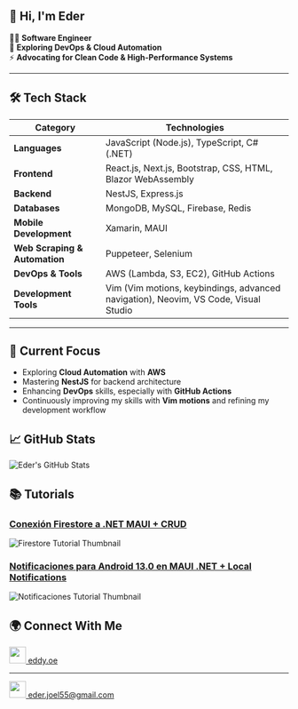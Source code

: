 ## 👋 Hi, I'm Eder  

👨‍💻 **Software Engineer**  
🚀 **Exploring DevOps & Cloud Automation**  
⚡ **Advocating for Clean Code & High-Performance Systems**  

---

## 🛠️ Tech Stack

| **Category**            | **Technologies**                                                                 |
|-------------------------|----------------------------------------------------------------------------------|
| **Languages**           | JavaScript (Node.js), TypeScript, C# (.NET)                                     |
| **Frontend**            | React.js, Next.js, Bootstrap, CSS, HTML, Blazor WebAssembly                     |
| **Backend**             | NestJS, Express.js                                                              |
| **Databases**           | MongoDB, MySQL, Firebase, Redis                                                 |
| **Mobile Development**  | Xamarin, MAUI                                                                   |
| **Web Scraping & Automation** | Puppeteer, Selenium                                                         |
| **DevOps & Tools**      | AWS (Lambda, S3, EC2), GitHub Actions                                           |
| **Development Tools**   | Vim (Vim motions, keybindings, advanced navigation), Neovim, VS Code, Visual Studio |

---

## 🚀 Current Focus  
- Exploring **Cloud Automation** with **AWS**  
- Mastering **NestJS** for backend architecture  
- Enhancing **DevOps** skills, especially with **GitHub Actions**
- Continuously improving my skills with **Vim motions** and refining my development workflow  

## 📈 GitHub Stats
![Eder's GitHub Stats](https://github-readme-stats.vercel.app/api?username=Ederjoel26&show_icons=true&hide_title=true&count_private=true&hide=prs)

## 📚 Tutorials
### [Conexión Firestore a .NET MAUI + CRUD](https://www.youtube.com/watch?v=NrZZew3AR4s&t=541s&ab_channel=Eddyoe)
![Firestore Tutorial Thumbnail](https://img.youtube.com/vi/NrZZew3AR4s/maxresdefault.jpg)  

### [Notificaciones para Android 13.0 en MAUI .NET + Local Notifications](https://www.youtube.com/watch?v=bjuhFDIEe1c&t=402s&ab_channel=Eddyoe)
![Notificaciones Tutorial Thumbnail](https://img.youtube.com/vi/bjuhFDIEe1c/maxresdefault.jpg)

## 🌍 Connect With Me
<a href="https://www.instagram.com/eddy.oe_/" target="_blank">
  <img src="https://cdn.jsdelivr.net/npm/simple-icons@v9/icons/instagram.svg" width="30" height="30"> eddy.oe
</a>
<hr>
<a href="mailto:eder.joel55@gmail.com">
  <img src="https://cdn.jsdelivr.net/npm/simple-icons@v9/icons/gmail.svg" width="30" height="30"> eder.joel55@gmail.com
</a> 
<!--
**Ederjoel26/Ederjoel26** is a ✨ _special_ ✨ repository because its `README.md` (this file) appears on your GitHub profile.

Here are some ideas to get you started:

- 🔭 I’m currently working on ...
- 🌱 I’m currently learning ...
- 👯 I’m looking to collaborate on ...
- 🤔 I’m looking for help with ...
- 💬 Ask me about ...
- 📫 How to reach me: ...
- 😄 Pronouns: ...
- ⚡ Fun fact: ...
-->
